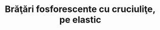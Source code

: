---
layout: post
title: "Brăţări fosforescente cu cruciuliţe, pe elastic"
description: "Brăţări fosforescente cu cruciuliţe, pe elastic."
img: "/assets/img/bratari-fosforescente-cu-cruciulite-1.jpg"
img2: "/assets/img/bratari-fosforescente-cu-cruciulite-2.jpg"
colors: "toate culorile"
price: "6.00 RON /buc"
vertical: true
---